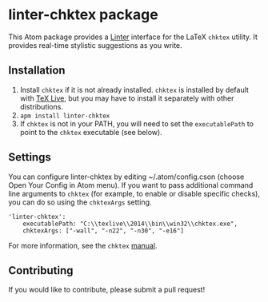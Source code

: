 # linter-chktex package

This Atom package provides a [Linter](https://github.com/AtomLinter/linter) interface for the LaTeX `chktex` utility.  It provides real-time stylistic suggestions as you write.

## Installation

1. Install `chktex` if it is not already installed.  `chktex` is installed by default with [TeX Live](https://www.tug.org/texlive/), but you may have to install it separately with other distributions.
2. `apm install linter-chktex`
3. If `chktex` is not in your PATH, you will need to set the `executablePath` to point to the `chktex` executable (see below).

## Settings
You can configure linter-chktex by editing ~/.atom/config.cson (choose Open Your Config in Atom menu).  If you want to pass additional command line arguments to `chktex` (for example, to enable or disable specific checks), you can do so using the `chktexArgs` setting.
```
'linter-chktex':
    executablePath: "C:\\texlive\\2014\\bin\\win32\\chktex.exe",
    chktexArgs: ["-wall", "-n22", "-n30", "-e16"]
```

For more information, see the `chktex` [manual](http://www.nongnu.org/chktex/ChkTeX.pdf).

## Contributing
If you would like to contribute, please submit a pull request!
